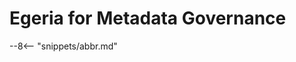 <!-- SPDX-License-Identifier: CC-BY-4.0 -->
<!-- Copyright Contributors to the ODPi Egeria project 2020. -->

# Egeria for Metadata Governance



--8<-- "snippets/abbr.md"